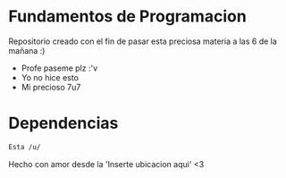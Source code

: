 # Fundamentos de Programacion 

Repositorio creado con el fin de pasar esta preciosa materia a las 6 de la mañana :)

  - Profe paseme plz :'v
  - Yo no hice esto
  - Mi precioso 7u7

# Dependencias
```sh
Esta /u/
```
Hecho con amor desde la 'Inserte ubicacion aqui' <3 
